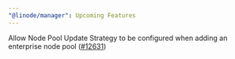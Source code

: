 ```yaml
---
"@linode/manager": Upcoming Features
---
```


Allow Node Pool Update Strategy to be configured when adding an enterprise node pool ([#12631](https://github.com/linode/manager/pull/12631))
